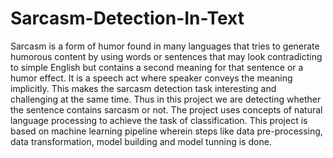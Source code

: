 # Sarcasm-Detection-In-Text

Sarcasm is a form of humor found in many languages that tries to generate humorous content by using words or sentences that may look contradicting to simple English but contains a second meaning for that sentence or a humor effect. It is a speech act where speaker conveys the meaning implicitly. This makes the sarcasm detection task interesting and challenging at the same time. Thus in this project we are detecting whether the sentence contains sarcasm or not. The project uses concepts of natural language processing to achieve the task of classification. This project is based on machine learning pipeline wherein steps like data pre-processing, data transformation, model building and model tunning is done.
